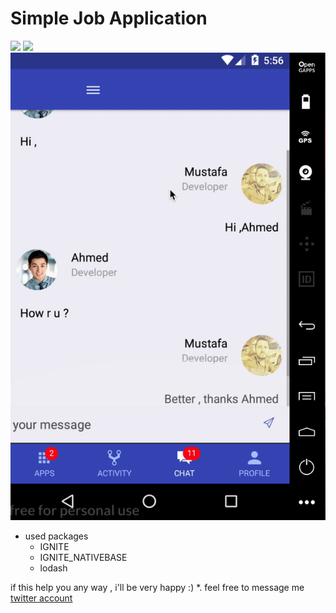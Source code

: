 # Simple Job Application 

<img style="text-align:center" src ="./ios.gif" /> <img style="text-align:center" src ="./android1.gif" /> <img style="text-align:center" src ="./android2.gif" /> 
* used packages
  * IGNITE
  * IGNITE_NATIVEBASE
  * lodash
  
if this help you any way , i'll be very happy :) *.
feel free to message me [twitter account](https://twitter.com/skirmustafa)
